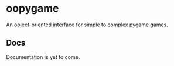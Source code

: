 # oopygame
An object-oriented interface for simple to complex pygame games.

## Docs
Documentation is yet to come.